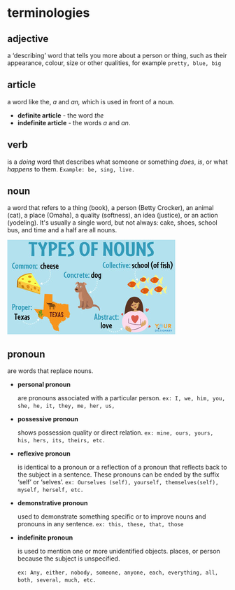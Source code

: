 # terminologies

## adjective

a ‘describing’ word that
tells you more about a person or thing,
such as their appearance, colour, size
or other qualities, for example `pretty, blue, big`

## article
a word like the, *a* and *an,* which is used in front of a noun.
- **definite article** - the word *the*
- **indefinite article** - the words *a* and *an*.

## verb 
is a *doing* word that describes what someone or something *does*, *is*, or what *happens* to them.
`Example: be, sing, live.`

## noun

a word that refers to a thing (book), a person (Betty Crocker), an animal (cat), a place (Omaha), a quality (softness), an idea (justice), or an action (yodeling). It's usually a single word, but not always: cake, shoes, school bus, and time and a half are all nouns.

![noun](imgs/typesOfNouns.jpg?raw=true "noun")

## pronoun
are words that replace nouns.
- **personal pronoun**
        
    are  pronouns associated with a particular person.
    `ex: I, we, him, you, she, he, it, they, me, her, us,`
- **possessive pronoun**

    shows possession quality or direct relation.
    `ex: mine, ours, yours, his, hers, its, theirs, etc.`

- **reflexive pronoun**

    is identical to a pronoun or a reflection of a pronoun that reflects back to the subject in a sentence. These pronouns can be ended by the suffix ‘self’ or ‘selves’.
    `ex: Ourselves (self), yourself, themselves(self), myself, herself, etc.`

- **demonstrative pronoun**

    used to demonstrate something specific or to improve nouns and pronouns in any sentence.
    `ex: this, these, that, those`

- **indefinite pronoun**

    is used to mention one or more unidentified objects. places, or person because the subject is unspecified.

    `ex: Any, either, nobody, someone, anyone, each, everything, all, both, several, much, etc.`